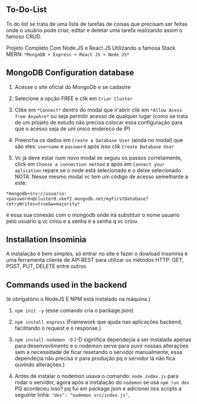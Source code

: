 ## To-Do-List
To do list se trata de uma lista de tarefas de coisas que precisam ser feitas onde o usuário pode criar, editar e deletar uma tarefa realizando assim o famoso CRUD.

Projeto Completo Com Node.JS e  React.JS  Utilizando a famosa Stack MERN: 
`*MongoDB + Express + React JS + Node JS*`

## MongoDB Configuration database

1. Acesse o site oficial do MongoDb e se cadastre


2. Selecione a opção FREE e clik em `Criar Cluster`

3. Clike em `*Connect*` dentro do modal que ir'abrir clik em `*Allow Acess from Anywhre*` ou seja permitir acesso de qualquer lugar (como se trata de um projeto de estudo não precisa colocar essa configuração para que o acesso seja de um único endereço de IP)

4. Preencha os dados em `Create a Database User` (ainda no modal) que são eles: `username` e `password` após isso clik `Create Database User`

5. Vc já deve estar num novo modal se seguiu os passos corretamente, click em `Choose a connection method` e após em `Connect your aplication` repare se o node está selecionado e o deixe selecionado. NOTA: Nesse mesmo modal vc tem um código de acesso semelhante a este:

`*mongodb+srv://usuario:<password>@cluster0.xkef2.mongodb.net/myFirstDatabase?retryWrites=true&w=majority*`

é essa sua conexão com o mongodb onde irá substituir o nome usuario pelo usuario q vc criou e a senha é a senha q vc criou.

## Installation Insominia
A instalação é bem simples, só entrar no site e fazer o dowload
Insomnia é uma ferramenta cliente de API REST para utilizar os métodos HTTP: GET, POST, PUT, DELETE entre outros

## Commands used in the backend
(é obrigatório o NodeJS E NPM está instalado na máquina.)

1. `npm init -y` 
(esse comando cria o package.json)

2. `npm install express` 
(Framework que ajuda nas aplicações backend, facilitando o request e o response.)

3. `npm install nodemon -D`
(-D siginifica dependeçia a ser instalada apenas para desenvovlimento e o nodemon serve para ouvir nossas alterações sem a necessidade de ficar resetando o servidor manualmente, essa dependeçia não precisa ir para produção pq o servidor lá não fica ouvindo alterações.)

4. Antes de instalar o nodemon usava o comando: `node index.js` para rodar o servidor, agora após a instalação do `nodemon` se usa `npm run dev`
PQ aconteceu isso? pq fui em package.json e adicionei nos scripts a seguinte linha: 
`"dev": "nodemon src/index.js",`


